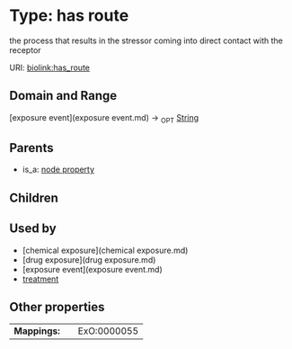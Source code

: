 
# Type: has route


the process that results in the stressor coming into direct contact with the receptor

URI: [biolink:has_route](https://w3id.org/biolink/vocab/has_route)


## Domain and Range

[exposure event](exposure event.md) ->  <sub>OPT</sub> [String](type/String.md)

## Parents

 *  is_a: [node property](node_property.md)

## Children


## Used by

 * [chemical exposure](chemical exposure.md)
 * [drug exposure](drug exposure.md)
 * [exposure event](exposure event.md)
 * [treatment](treatment.md)

## Other properties

|  |  |  |
| --- | --- | --- |
| **Mappings:** | | ExO:0000055 |

